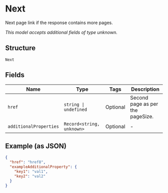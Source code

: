 
# Next

Next page link if the response contains more pages.

*This model accepts additional fields of type unknown.*

## Structure

`Next`

## Fields

| Name | Type | Tags | Description |
|  --- | --- | --- | --- |
| `href` | `string \| undefined` | Optional | Second page as per the pageSize. |
| `additionalProperties` | `Record<string, unknown>` | Optional | - |

## Example (as JSON)

```json
{
  "href": "href8",
  "exampleAdditionalProperty": {
    "key1": "val1",
    "key2": "val2"
  }
}
```

